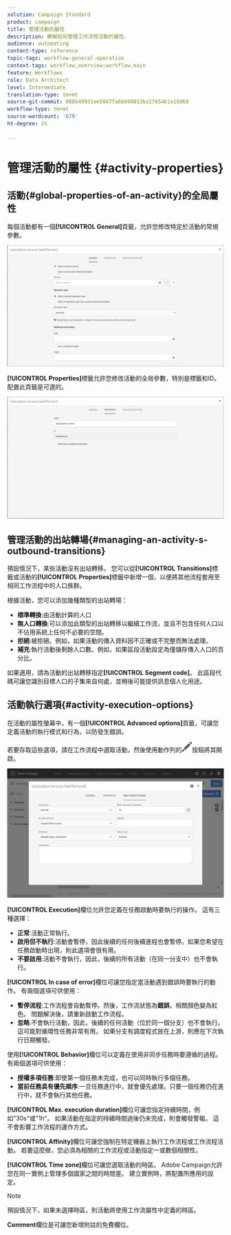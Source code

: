 ```yaml
---
solution: Campaign Standard
product: campaign
title: 管理活動的屬性
description: 瞭解如何管理工作流程活動的屬性。
audience: automating
content-type: reference
topic-tags: workflow-general-operation
context-tags: workflow,overview;workflow,main
feature: Workflows
role: Data Architect
level: Intermediate
translation-type: tm+mt
source-git-commit: 088b49931ee5047fa6b949813ba17654b1e10d60
workflow-type: tm+mt
source-wordcount: '679'
ht-degree: 1%

---
```



# 管理活動的屬性 {#activity-properties}

## 活動{#global-properties-of-an-activity}的全局屬性

每個活動都有一個&#x200B;**[!UICONTROL General]**&#x200B;頁籤，允許您修改特定於活動的常規參數。

![](assets/activity-properties.png)

**[!UICONTROL Properties]**&#x200B;標籤允許您修改活動的全局參數，特別是標籤和ID。 配置此頁籤是可選的。

![](assets/activity-properties2.png)

## 管理活動的出站轉場{#managing-an-activity-s-outbound-transitions}

預設情況下，某些活動沒有出站轉移。 您可以從&#x200B;**[!UICONTROL Transitions]**&#x200B;標籤或活動的&#x200B;**[!UICONTROL Properties]**&#x200B;標籤中新增一個，以便將其他流程套用至相同工作流程中的人口族群。

根據活動，您可以添加幾種類型的出站轉場：

* **標準轉換**:由活動計算的人口
* **無人口轉換**:可以添加此類型的出站轉移以繼續工作流，並且不包含任何人口以不佔用系統上任何不必要的空間。
* **拒絕**:被拒絕。例如，如果活動的傳入資料因不正確或不完整而無法處理。
* **補充**:執行活動後剩餘人口數。例如，如果區段活動設定為僅儲存傳入人口的百分比。

如果適用，請為活動的出站轉移指定&#x200B;**[!UICONTROL Segment code]**。 此區段代碼可讓您識別目標人口的子集來自何處，並稍後可能提供訊息個人化用途。

## 活動執行選項{#activity-execution-options}

在活動的屬性螢幕中，有一個&#x200B;**[!UICONTROL Advanced options]**&#x200B;頁籤，可讓您定義活動的執行模式和行為，以防發生錯誤。

若要存取這些選項，請在工作流程中選取活動，然後使用動作列的![](assets/edit_darkgrey-24px.png)按鈕將其開啟。

![](assets/wkf_advanced_parameters.png)

**[!UICONTROL Execution]**&#x200B;欄位允許您定義在任務啟動時要執行的操作。 這有三種選擇：

* **正常**:活動正常執行。
* **啟用但不執行**:活動會暫停，因此後續的任何後續進程也會暫停。如果您希望在任務啟動時出現，則此選項會很有用。
* **不要啟用**:活動不會執行，因此，後續的所有活動（在同一分支中）也不會執行。

**[!UICONTROL In case of error]**&#x200B;欄位可讓您指定當活動遇到錯誤時要執行的動作。 有兩個選項可供使用：

* **暫停流程**:工作流程會自動暫停。然後，工作流狀態為&#x200B;**錯誤**，相關顏色變為紅色。 問題解決後，請重新啟動工作流程。
* **忽略**:不會執行活動，因此，後續的任何活動（位於同一個分支）也不會執行。這可能對循環性任務非常有用。 如果分支有調度程式放在上游，則應在下次執行日期觸發。

使用&#x200B;**[!UICONTROL Behavior]**&#x200B;欄位可以定義在使用非同步任務時要遵循的過程。 有兩個選項可供使用：

* **授權多項任務**:即使第一個任務未完成，也可以同時執行多個任務。
* **當前任務具有優先順序**:一旦任務進行中，就會優先處理。只要一個任務仍在進行中，就不會執行其他任務。

**[!UICONTROL Max. execution duration]**&#x200B;欄位可讓您指定持續時間，例如&quot;30s&quot;或&quot;1h&quot;。 如果活動在指定的持續時間過後仍未完成，則會觸發警報。 這不會影響工作流程的運作方式。

**[!UICONTROL Affinity]**&#x200B;欄位可讓您強制在特定機器上執行工作流程或工作流程活動。 若要這麼做，您必須為相關的工作流程或活動指定一或數個相關性。

**[!UICONTROL Time zone]**&#x200B;欄位可讓您選取活動的時區。 Adobe Campaign允許您在同一實例上管理多個國家之間的時間差。 建立實例時，將配置所應用的設定。

>[!NOTE]
>
>預設情況下，如果未選擇時區，則活動將使用工作流屬性中定義的時區。

**Comment**&#x200B;欄位是可讓您新增附註的免費欄位。
